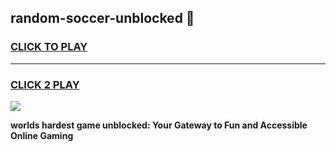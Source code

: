 
## random-soccer-unblocked 👋
<h3>
<a href="https://premium.freeplayer.one?title=random-soccer-unblocked&ref=14F">CLICK TO PLAY</a></h3>
<hr>

<h3>
<a href="https://premium.freeplayer.one?title=random-soccer-unblocked&ref=14F">CLICK 2 PLAY</a>
  
</h3>

<a href="https://premium.freeplayer.one?title=random-soccer-unblocked&ref=12F/"><img src="https://clearcache.store/games.png"></a>


**worlds hardest game unblocked: Your Gateway to Fun and Accessible Online Gaming**
